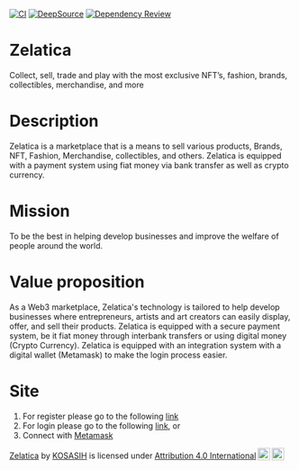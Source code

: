 [![CI](https://github.com/KOSASIH/Zelatica/actions/workflows/zelatica.yml/badge.svg)](https://github.com/KOSASIH/Zelatica/actions/workflows/zelatica.yml)
[![DeepSource](https://deepsource.io/gh/KOSASIH/Zelatica.svg/?label=active+issues&show_trend=true&token=sHafcgp0Ir7slbglZu1MhiiB)](https://deepsource.io/gh/KOSASIH/Zelatica/?ref=repository-badge)
[![Dependency Review](https://github.com/KOSASIH/Zelatica/actions/workflows/dependency-review.yml/badge.svg)](https://github.com/KOSASIH/Zelatica/actions/workflows/dependency-review.yml)

# Zelatica

Collect, sell, trade and play with the most exclusive NFT’s, fashion, brands, collectibles, merchandise, and more

# Description

Zelatica is a marketplace that is a means to sell various products, Brands, NFT, Fashion, Merchandise, collectibles, and others. Zelatica is equipped with a payment system using fiat money via bank transfer as well as crypto currency.

# Mission

To be the best in helping develop businesses and improve the welfare of people around the world.

# Value proposition

As a Web3 marketplace, Zelatica's technology is tailored to help develop businesses where entrepreneurs, artists and art creators can easily display, offer, and sell their products. Zelatica is equipped with a secure payment system, be it fiat money through interbank transfers or using digital money (Crypto Currency). Zelatica is equipped with an integration system with a digital wallet (Metamask) to make the login process easier.

# Site

1. For register please go to the following [link](https://zelatica.54nft.io/register)
2. For login please go to the following [link](https://zelatica.54nft.io/login), or
3. Connect with [Metamask](https://metamask.io/download/)

<p xmlns:cc="http://creativecommons.org/ns#" xmlns:dct="http://purl.org/dc/terms/"><a property="dct:title" rel="cc:attributionURL" href="https://github.com/KOSASIH/Zelatica">Zelatica</a> by <a rel="cc:attributionURL dct:creator" property="cc:attributionName" href="https://github.com/KOSASIH">KOSASIH</a> is licensed under <a href="http://creativecommons.org/licenses/by/4.0/?ref=chooser-v1" target="_blank" rel="license noopener noreferrer" style="display:inline-block;">Attribution 4.0 International<img style="height:22px!important;margin-left:3px;vertical-align:text-bottom;" src="https://mirrors.creativecommons.org/presskit/icons/cc.svg?ref=chooser-v1"><img style="height:22px!important;margin-left:3px;vertical-align:text-bottom;" src="https://mirrors.creativecommons.org/presskit/icons/by.svg?ref=chooser-v1"></a></p>
